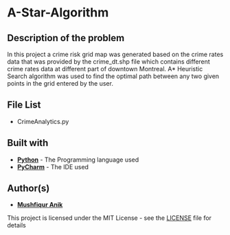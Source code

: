 # A-Star-Algorithm

## Description of the problem
In this project a crime risk grid map was generated based on the crime rates data that was provided by the crime_dt.shp file which contains different crime rates data at different part of downtown Montreal. A* Heuristic Search algorithm was used to find the optimal path between any two given points in the grid entered by the user. 


## File List
- CrimeAnalytics.py

## Built with
* [**Python**](https://en.wikipedia.org/wiki/Python_(programming_language)) - The Programming language used
* [**PyCharm**](https://en.wikipedia.org/wiki/PyCharm) - The IDE used

## Author(s)

* [**Mushfiqur Anik**](https://github.com/mushfiqur-anik)

This project is licensed under the MIT License - see the [LICENSE](LICENSE) file for details
 
